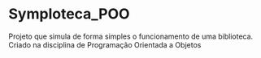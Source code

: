 # Symploteca_POO
Projeto que simula de forma simples o funcionamento de uma biblioteca. Criado na disciplina de Programação Orientada a Objetos
